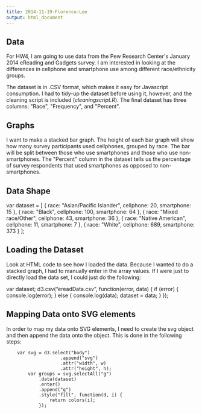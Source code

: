 ```yaml
---
title: 2014-11-19-Florence-Lee
output: html_document
---
```

## Data
For HW4, I am going to use data from the Pew Research Center's January 2014 eReading and Gadgets survey. I am interested in looking at the differences in cellphone and smartphone use among different race/ethnicity groups. 

The dataset is in .CSV format, which makes it easy for Javascript consumption. I had to tidy-up the dataset before using it, however, and the cleaning script is included (*cleaningscript.R*). The final dataset has three columns: "Race", "Frequency", and "Percent".

## Graphs
I want to make a stacked bar graph. The height of each bar graph will show how many survey participants used cellphones, grouped by race. The bar will be split between those who use smartphones and those who use non-smartphones. The "Percent" column in the dataset tells us the percentage of survey respondents that used smartphones as opposed to non-smartphones.

## Data Shape
var dataset = [
  { race: "Asian/Pacific Islander", cellphone: 20, smartphone: 15 },
  { race: "Black", cellphone: 100, smartphone: 64 },
  { race: "Mixed race/Other", cellphone: 43, smartphone: 36 },
  { race: "Native American", cellphone: 11, smartphone: 7 },
  { race: "White", cellphone: 689, smartphone: 373 }
  ];

## Loading the Dataset 
Look at HTML code to see how I loaded the data. Because I wanted to do a stacked graph, I had to manually enter in the array values. If I were just to directly load the data set, I could just do the following:

var dataset;
d3.csv(“ereadData.csv”, function(error, data) {
  if (error) {
		console.log(error);
	} else {
		console.log(data);
	dataset = data;
	}
});
  
## Mapping Data onto SVG elements
In order to map my data onto SVG elements, I need to create the svg object and then append the data onto the object. This is done in the following steps:

  		var svg = d3.select("body")
						.append("svg")
						.attr("width", w)
						.attr("height", h);
	  		var groups = svg.selectAll("g")
				.data(dataset)
				.enter()
				.append("g")
				.style("fill", function(d, i) {
					return colors(i);
				});
        

	
  



